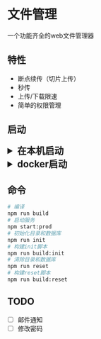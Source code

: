 # 文件管理
一个功能齐全的web文件管理器

## 特性
* 断点续传（切片上传）
* 秒传
* 上传/下载限速
* 简单的权限管理

## 启动

<details>
  <summary style="font-size: 1.5em; font-weight: 700;">在本机启动</summary>

#### 1.填写环境变量
```bash
cp .env.dist .env
vim .env
```

#### 2.安装依赖
  ```bash
  npm ci
  ```

#### 3.构建代码
```bash
npm run build
```

#### 4.执行初始化脚本
```bash
node scripts/init.js
```

#### 5.启动服务
```bash
npm run start:prod
  ```
</details>

<details>
  <summary style="font-size: 1.5em; font-weight: 700;">docker启动</summary>


#### 环境变量
| 环境变量      | 是否必选 |
|-----------|------|
| COOKIE_SECRET      | 可选   | 

#### 文件目录
| 简介         | 环境变量            | 默认值               |
|------------|------------------|-------------------|
| 上传文件的存放目录  | UPLOAD_FILE_DIR  | /data/files       |
| 上传文件的切片的存放目录 | UPLOAD_CHUNK_DIR | /data/chunks      |
| sqlite的数据文件存放目录 | DATABASE_DIR     | /data/db          |


<details>
  <summary style="font-size: 1.5em; font-weight: 700;">1.docker-compose启动</summary>

#### 1.1.复制配置信息，并更改
```bash
cp docker-compose.dist.yml docker-compose.yml
```

#### 1.2.启动
```bash
docker-compose up -d
```
</details>


<details>
  <summary style="font-size: 1.5em; font-weight: 700;">2.docker命令启动</summary>

```bash
docker run -it --name file-manager \
  -e COOKIE_SECRET=xxxxxx \
  -v /tmp/db:/data/db -v /tmp/files:/data/files  \
  -p 8888:8888 \
  shenx2021/file-manager
```
</details>


</details>

## 命令
```bash
# 编译
npm run build
# 启动服务
npm start:prod
# 初始化目录和数据库
npm run init
# 构建init脚本
npm run build:init
# 清除目录和数据库
npm run reset
# 构建reset脚本
npm run build:reset
```

## TODO
- [ ] 邮件通知
- [ ] 修改密码

